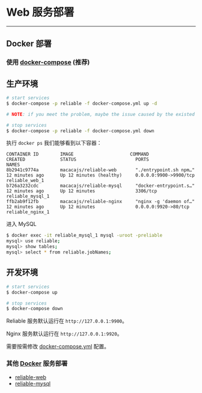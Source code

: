 # Web 服务部署

---

## Docker 部署

### 使用 [docker-compose](https://docs.docker.com/compose/) (推荐)

## 生产环境

```bash
# start services
$ docker-compose -p reliable -f docker-compose.yml up -d

# NOTE: if you meet the problem, maybe the issue caused by the existed service, just run the stop command below.

# stop services
$ docker-compose -p reliable -f docker-compose.yml down
```

执行 `docker ps` 我们能够看到以下容器：

```
CONTAINER ID        IMAGE                     COMMAND                  CREATED             STATUS                      PORTS                                            NAMES
8b2941c9774a        macacajs/reliable-web       "./entrypoint.sh npm…"   12 minutes ago      Up 12 minutes (healthy)     0.0.0.0:9900->9900/tcp                           reliable_web_1
b726a3232cdc        macacajs/reliable-mysql     "docker-entrypoint.s…"   12 minutes ago      Up 12 minutes               3306/tcp                                         reliable_mysql_1
ffb2ab9f12fb        macacajs/reliable-nginx     "nginx -g 'daemon of…"   12 minutes ago      Up 12 minutes               0.0.0.0:9920->80/tcp                             reliable_nginx_1
```

进入 MySQL

```bash
$ docker exec -it reliable_mysql_1 mysql -uroot -preliable
mysql> use reliable;
mysql> show tables;
mysql> select * from reliable.jobNames;
```

## 开发环境

```bash
# start services
$ docker-compose up

# stop services
$ docker-compose down
```

Reliable 服务默认运行在 `http://127.0.0.1:9900`。

Nginx 服务默认运行在 `http://127.0.0.1:9920`。

需要按需修改 [docker-compose.yml](https://github.com/macacajs/reliable/blob/master/docker-compose.yml) 配置。

### 其他 [Docker](https://docs.docker.com/) 服务部署

- [reliable-web](../../docker/reliable-web/README.md)
- [reliable-mysql](../../docker/reliable-mysql/README.md)
